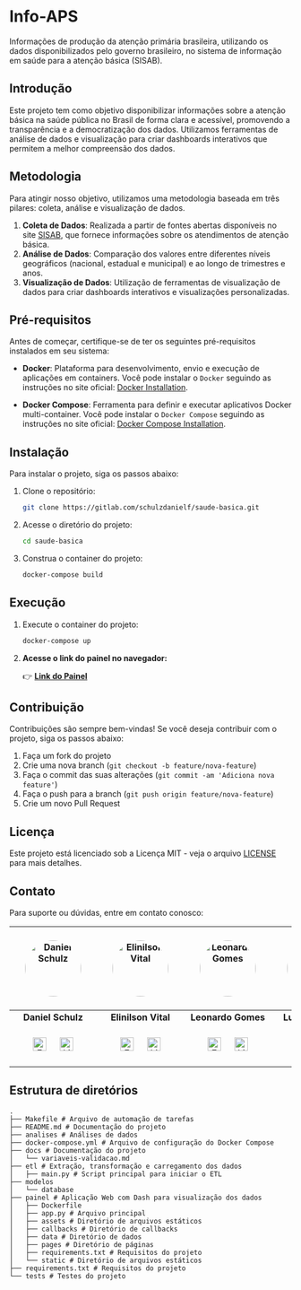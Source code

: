 # Info-APS
Informações de produção da atenção primária brasileira, utilizando os dados disponibilizados pelo governo brasileiro, no sistema de informação em saúde para a atenção básica (SISAB).

## Introdução

Este projeto tem como objetivo disponibilizar informações sobre a atenção básica na saúde pública no Brasil de forma clara e acessível, promovendo a transparência e a democratização dos dados. Utilizamos ferramentas de análise de dados e visualização para criar dashboards interativos que permitem a melhor compreensão dos dados.


## Metodologia
Para atingir nosso objetivo, utilizamos uma metodologia baseada em três pilares: coleta, análise e visualização de dados.

1. **Coleta de Dados**: Realizada a partir de fontes abertas disponíveis no site [SISAB](https://sisab.saude.gov.br/), que fornece informações sobre os atendimentos de atenção básica.
2. **Análise de Dados**: Comparação dos valores entre diferentes níveis geográficos (nacional, estadual e municipal) e ao longo de trimestres e anos.
3. **Visualização de Dados**: Utilização de ferramentas de visualização de dados para criar dashboards interativos e visualizações personalizadas.


## Pré-requisitos
Antes de começar, certifique-se de ter os seguintes pré-requisitos instalados em seu sistema:

- **Docker**: Plataforma para desenvolvimento, envio e execução de aplicações em containers. Você pode instalar o `Docker` seguindo as instruções no site oficial: [Docker Installation](https://docs.docker.com/get-docker/).

- **Docker Compose**: Ferramenta para definir e executar aplicativos Docker multi-container. Você pode instalar o `Docker Compose` seguindo as instruções no site oficial: [Docker Compose Installation](https://docs.docker.com/compose/install/).

## Instalação

Para instalar o projeto, siga os passos abaixo:

1. Clone o repositório:
   ```sh
   git clone https://gitlab.com/schulzdanielf/saude-basica.git
    ```

2. Acesse o diretório do projeto:
    ```sh
    cd saude-basica
    ```

3. Construa o container do projeto:
    ```sh
    docker-compose build
    ```

## Execução

1. Execute o container do projeto:
    ```sh
    docker-compose up
    ```

2. **Acesse o link do painel no navegador:**

    👉 [**Link do Painel**](http://localhost:8000)
    
## Contribuição

Contribuições são sempre bem-vindas! Se você deseja contribuir com o projeto, siga os passos abaixo:

1. Faça um fork do projeto
2. Crie uma nova branch (`git checkout -b feature/nova-feature`)
3. Faça o commit das suas alterações (`git commit -am 'Adiciona nova feature'`)
4. Faça o push para a branch (`git push origin feature/nova-feature`)
5. Crie um novo Pull Request

## Licença

Este projeto está licenciado sob a Licença MIT - veja o arquivo [LICENSE](LICENSE) para mais detalhes.


## Contato

Para suporte ou dúvidas, entre em contato conosco:

| <div style="padding: 20px;"><img src="painel/assets/daniel.png" alt="Daniel Schulz" style="border-radius: 50%; width: 100px;"></div> | <div style="padding: 20px;"><img src="painel/assets/vital.png" alt="Elinilson Vital" style="border-radius: 50%; width: 100px;"></div> | <div style="padding: 20px;"><img src="painel/assets/leonardo.png" alt="Leonardo Gomes" style="border-radius: 50%; width: 100px;"></div> | <div style="padding: 20px;"><img src="painel/assets/lucas.png" alt="Lucas Macedo" style="border-radius: 50%; width: 100px;"></div> | <div style="padding: 20px;"><img src="painel/assets/mariana.png" alt="Mariana Cruvinel" style="border-radius: 50%; width: 100px;"></div> |
|:--------------------------------------------------------------------------------------------------:|:---------------------------------------------------------------------------------------------------:|:-----------------------------------------------------------------------------------------------------:|:-----------------------------------------------------------------------------------------------:|:-----------------------------------------------------------------------------------------------------:|
| **Daniel Schulz**                                                                                 | **Elinilson Vital**                                                                                 | **Leonardo Gomes**                                                                                   | **Lucas Macedo**                                                                                 | **Mariana Cruvinel**                                                                                 |
| <div style="padding: 20px;"><a href="mailto:danielfs0@hotmail.com"><img src="painel/assets/email.png" alt="Email" style="width: 24px; margin-right: 20px;"></a> <a href="https://www.linkedin.com/in/daniel-schulz-ab59a0150/"><img src="painel/assets/linkedin.png" alt="LinkedIn" style="width: 24px;"></a></div> | <div style="padding: 20px;"><a href="mailto:vital@usp.br"><img src="painel/assets/email.png" alt="Email" style="width: 24px; margin-right: 20px;"></a> <a href="https://www.linkedin.com/in/elinilson-vital-437b81/"><img src="painel/assets/linkedin.png" alt="LinkedIn" style="width: 24px;"></a></div> | <div style="padding: 20px;"><a href="mailto:leonardogomes@ime.usp.br"><img src="painel/assets/email.png" alt="Email" style="width: 24px; margin-right: 20px;"></a> <a href="https://www.linkedin.com/in/leosilvagomes/"><img src="painel/assets/linkedin.png" alt="LinkedIn" style="width: 24px;"></a></div> | <div style="padding: 20px;"><a href="mailto:lucnunmacedo@usp.br"><img src="painel/assets/email.png" alt="Email" style="width: 24px; margin-right: 20px;"></a> <a href="https://www.linkedin.com/in/lucnun/"><img src="painel/assets/linkedin.png" alt="LinkedIn" style="width: 24px;"></a></div> | <div style="padding: 20px;"><a href="mailto:mariana.valerio2@hotmail.com"><img src="painel/assets/email.png" alt="Email" style="width: 24px; margin-right: 20px;"></a> <a href="https://www.linkedin.com/in/mariana-cruvinel/"><img src="painel/assets/linkedin.png" alt="LinkedIn" style="width: 24px;"></a></div> |




## Estrutura de diretórios
```
.
├── Makefile # Arquivo de automação de tarefas
├── README.md # Documentação do projeto
├── analises # Análises de dados
├── docker-compose.yml # Arquivo de configuração do Docker Compose
├── docs # Documentação do projeto
│   └── variaveis-validacao.md
├── etl # Extração, transformação e carregamento dos dados
│   ├── main.py # Script principal para iniciar o ETL
├── modelos
│   └── database
├── painel # Aplicação Web com Dash para visualização dos dados
│   ├── Dockerfile
│   ├── app.py # Arquivo principal
│   ├── assets # Diretório de arquivos estáticos
│   ├── callbacks # Diretório de callbacks
│   ├── data # Diretório de dados
│   ├── pages # Diretório de páginas
│   ├── requirements.txt # Requisitos do projeto
│   └── static # Diretório de arquivos estáticos
├── requirements.txt # Requisitos do projeto
└── tests # Testes do projeto
```
